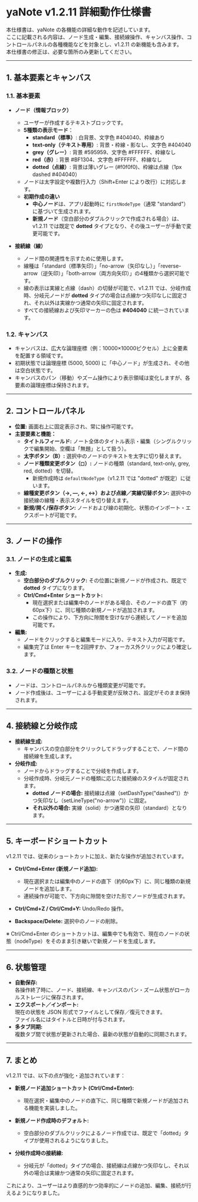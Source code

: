# yaNote v1.2.11 詳細動作仕様書

本仕様書は、yaNote の各機能の詳細な動作を記述しています。  
ここに記載される内容は、ノード生成・編集、接続線操作、キャンバス操作、コントロールパネルの各種機能などを対象とし、v1.2.11 の新機能も含みます。  
本仕様書の修正は、必要な箇所のみ更新してください。

---

## 1. 基本要素とキャンバス

### 1.1. 基本要素

- **ノード（情報ブロック）**  
  - ユーザーが作成するテキストブロックです。  
  - **5種類の表示モード**：  
    - **standard（標準）**: 白背景、文字色 #404040、枠線あり  
    - **text-only（テキスト専用）**: 背景・枠線・影なし、文字色 #404040  
    - **grey（グレー）**: 背景 #595959、文字色 #FFFFFF、枠線なし  
    - **red（赤）**: 背景 #BF1304、文字色 #FFFFFF、枠線なし  
    - **dotted（点線）**: 背景は薄いグレー (#f0f0f0)、枠線は点線（1px dashed #404040）  
  - ノードは太字設定や複数行入力（Shift+Enter により改行）に対応します。  
  - **初期作成の違い**  
    - **中心ノード**は、アプリ起動時に `firstNodeType`（通常 "standard"） に基づいて生成されます。  
    - **新規ノード**（空白部分のダブルクリックで作成される場合）は、v1.2.11 では既定で **dotted** タイプとなり、その後ユーザーが手動で変更可能です。

- **接続線（線）**  
  - ノード間の関連性を示すために使用します。  
  - 線種は「standard（標準矢印）」「no-arrow（矢印なし）」「reverse-arrow（逆矢印）」「both-arrow（両方向矢印）」の4種類から選択可能です。  
  - 線の表示は実線と点線（dash）の切替が可能で、v1.2.11 では、分岐作成時、分岐元ノードが **dotted** タイプの場合は点線かつ矢印なしに固定され、それ以外は実線かつ通常の矢印に固定されます。  
  - すべての接続線および矢印マーカーの色は **#404040** に統一されています。

### 1.2. キャンバス

- キャンバスは、広大な論理座標（例：10000×10000ピクセル）上に全要素を配置する領域です。  
- 初期状態では論理座標 (5000, 5000) に「中心ノード」が生成され、その他は空白状態です。  
- キャンバスのパン（移動）やズーム操作により表示領域は変化しますが、各要素の論理座標は保持されます。

---

## 2. コントロールパネル

- **位置:** 画面右上に固定表示され、常に操作可能です。  
- **主要要素と機能：**
  - **タイトルフィールド:** ノート全体のタイトル表示・編集（シングルクリックで編集開始、空欄は「無題」として扱う）。
  - **太字ボタン（B）:** 選択中のノードのテキストを太字に切り替えます。
  - **ノード種類変更ボタン（◻︎）:** ノードの種類（standard, text-only, grey, red, dotted）を切替。  
    - 新規作成時は `defaultNodeType`（v1.2.11 では "dotted" が既定）に従います。
  - **線種変更ボタン（→, —, ←, ↔）および点線／実線切替ボタン:** 選択中の接続線の線種・表示スタイルを切り替えます。
  - **新規/開く/保存ボタン:** ノードおよび線の初期化、状態のインポート・エクスポートが可能です。

---

## 3. ノードの操作

### 3.1. ノードの生成と編集

- **生成:**  
  - **空白部分のダブルクリック:** その位置に新規ノードが作成され、既定で **dotted** タイプになります。  
  - **Ctrl/Cmd+Enter ショートカット:**  
    - 現在選択または編集中のノードがある場合、そのノードの直下（約60px下）に、同じ種類の新規ノードが追加されます。  
    - この操作により、下方向に隙間を空けながら連続してノードを追加可能です。
- **編集:**  
  - ノードをクリックすると編集モードに入り、テキスト入力が可能です。  
  - 編集完了は Enter キーを2回押すか、フォーカス外クリックにより確定します。

### 3.2. ノードの種類と状態

- ノードは、コントロールパネルから種類変更が可能です。  
- ノード作成後は、ユーザーによる手動変更が反映され、設定がそのまま保持されます。

---

## 4. 接続線と分岐作成

- **接続線生成:**  
  - キャンバスの空白部分をクリックしてドラッグすることで、ノード間の接続線を生成します。
- **分岐作成:**  
  - ノードからドラッグすることで分岐を作成します。  
  - 分岐作成時、分岐元ノードの種類に応じた接続線のスタイルが固定されます。  
    - **dotted ノードの場合:** 接続線は点線（setDashType("dashed")）かつ矢印なし（setLineType("no-arrow")）に固定。  
    - **それ以外の場合:** 実線（solid）かつ通常の矢印（standard）となります。

---

## 5. キーボードショートカット

v1.2.11 では、従来のショートカットに加え、新たな操作が追加されています。

- **Ctrl/Cmd+Enter (新規ノード追加):**  
  - 現在選択または編集中のノードの直下（約60px下）に、同じ種類の新規ノードを追加します。  
  - 連続操作が可能で、下方向に隙間を空けた形でノードが生成されます。

- **Ctrl/Cmd+Z / Ctrl/Cmd+Y:** Undo/Redo 操作。  
- **Backspace/Delete:** 選択中のノードの削除。

※ Ctrl/Cmd+Enter のショートカットは、編集中でも有効で、現在のノードの状態（nodeType）をそのまま引き継いで新規ノードを生成します。

---

## 6. 状態管理

- **自動保存:**  
  各操作終了時に、ノード、接続線、キャンバスのパン・ズーム状態がローカルストレージに保存されます。
- **エクスポート／インポート:**  
  現在の状態を JSON 形式でファイルとして保存／復元できます。  
  ファイル名にはタイトルと日時が付与されます。
- **多タブ同期:**  
  複数タブ間で状態が更新された場合、最新の状態が自動的に同期されます。

---

## 7. まとめ

v1.2.11 では、以下の点が強化・追加されています：

- **新規ノード追加ショートカット (Ctrl/Cmd+Enter):**  
  - 現在選択・編集中のノードの直下に、同じ種類で新規ノードが追加される機能を実装しました。
  
- **新規ノード作成時のデフォルト:**  
  - 空白部分のダブルクリックによるノード作成では、既定で「dotted」タイプが使用されるようになりました。
  
- **分岐作成時の接続線:**  
  - 分岐元が「dotted」タイプの場合、接続線は点線かつ矢印なし、それ以外の場合は実線かつ通常の矢印に固定されます。

これにより、ユーザーはより直感的かつ効率的にノードの追加、編集、接続が行えるようになりました。